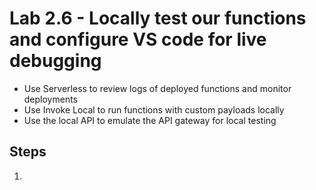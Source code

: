# Lab 2.6 - Locally test our functions and configure VS code for live debugging

- Use Serverless to review logs of deployed functions and monitor deployments
- Use Invoke Local to run functions with custom payloads locally
- Use the local API to emulate the API gateway for local testing

## Steps

1.
